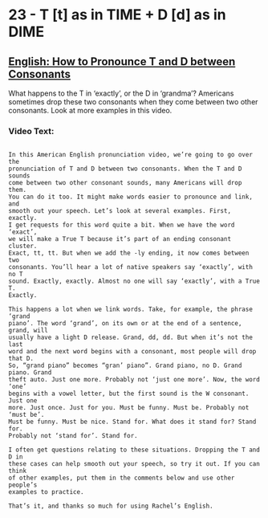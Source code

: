 # 23 - T [t] as in TIME + D [d] as in DIME

## [English: How to Pronounce T and D between Consonants](https://rachelsenglish.com/pronounce-t-d-consonants/)

What happens to the T in ‘exactly’, or the D in ‘grandma’?  Americans sometimes
drop these two consonants when they come between two other consonants.  Look at
more examples in this video.

### Video Text:
```

In this American English pronunciation video, we’re going to go over the
pronunciation of T and D between two consonants. When the T and D sounds
come between two other consonant sounds, many Americans will drop them.
You can do it too. It might make words easier to pronounce and link, and
smooth out your speech. Let’s look at several examples. First, exactly.
I get requests for this word quite a bit. When we have the word ‘exact’,
we will make a True T because it’s part of an ending consonant cluster.
Exact, tt, tt. But when we add the -ly ending, it now comes between two
consonants. You’ll hear a lot of native speakers say ‘exactly’, with no T
sound. Exactly, exactly. Almost no one will say ‘exactly’, with a True T.
Exactly.

This happens a lot when we link words. Take, for example, the phrase ‘grand
piano’. The word ‘grand’, on its own or at the end of a sentence, grand, will
usually have a light D release. Grand, dd, dd. But when it’s not the last
word and the next word begins with a consonant, most people will drop that D.
So, “grand piano” becomes “gran’ piano”. Grand piano, no D. Grand piano. Grand
theft auto. Just one more. Probably not ‘just one more’. Now, the word ‘one’
begins with a vowel letter, but the first sound is the W consonant. Just one
more. Just once. Just for you. Must be funny. Must be. Probably not ‘must be’.
Must be funny. Must be nice. Stand for. What does it stand for? Stand for.
Probably not ‘stand for’. Stand for.

I often get questions relating to these situations. Dropping the T and D in
these cases can help smooth out your speech, so try it out. If you can think
of other examples, put them in the comments below and use other people’s
examples to practice.

That’s it, and thanks so much for using Rachel’s English.
```
